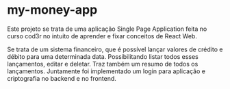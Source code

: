 # my-money-app

Este projeto se trata de uma aplicação Single Page Application feita no curso
cod3r no intuito de aprender e fixar conceitos de React Web.

Se trata de um sistema financeiro, que é possível lançar valores de crédito e débito para uma determinada data. 
Possibilitando listar todos esses lançamentos, editar e deletar. 
Traz também um resumo de todos os lançamentos. 
Juntamente foi implementado um login para aplicação e criptografia no backend e no frontend.
